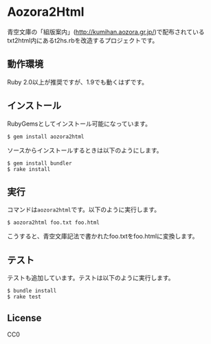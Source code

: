 # Aozora2Html

青空文庫の「組版案内」(http://kumihan.aozora.gr.jp/)で配布されているtxt2html内にあるt2hs.rbを改造するプロジェクトです。

## 動作環境

Ruby 2.0以上が推奨ですが、1.9でも動くはずです。

## インストール

RubyGemsとしてインストール可能になっています。

```
$ gem install aozora2html
```

ソースからインストールするときは以下のようにします。

```
$ gem install bundler
$ rake install
```

## 実行

コマンドは`aozora2html`です。以下のように実行します。

```
$ aozora2html foo.txt foo.html
```

こうすると、青空文庫記法で書かれたfoo.txtをfoo.htmlに変換します。

## テスト

テストも追加しています。テストは以下のように実行します。

```
$ bundle install
$ rake test
```

## License

CC0
